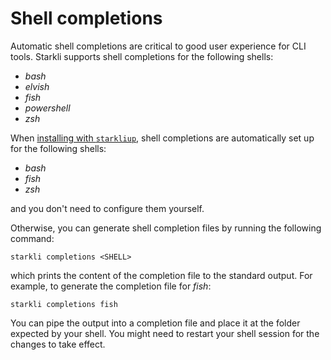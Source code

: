 # Shell completions

Automatic shell completions are critical to good user experience for CLI tools. Starkli supports shell completions for the following shells:

- _bash_
- _elvish_
- _fish_
- _powershell_
- _zsh_

When [installing with `starkliup`](./installation.md#using-starkliup), shell completions are automatically set up for the following shells:

- _bash_
- _fish_
- _zsh_

and you don't need to configure them yourself.

Otherwise, you can generate shell completion files by running the following command:

```console
starkli completions <SHELL>
```

which prints the content of the completion file to the standard output. For example, to generate the completion file for _fish_:

```console
starkli completions fish
```

You can pipe the output into a completion file and place it at the folder expected by your shell. You might need to restart your shell session for the changes to take effect.
